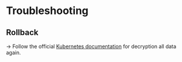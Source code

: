 # Troubleshooting

## Rollback
-> Follow the official [Kubernetes documentation](https://kubernetes.io/docs/tasks/administer-cluster/decrypt-data/#decrypting-all-data) for decryption all data again.
